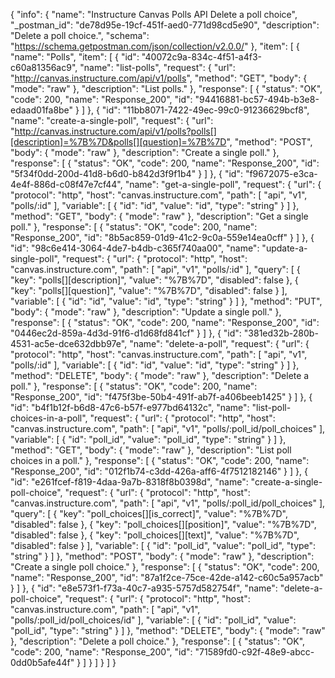 {
  "info": {
    "name": "Instructure Canvas Polls API Delete a poll choice",
    "_postman_id": "de78d95e-19cf-451f-aed0-771d98cd5e90",
    "description": "Delete a poll choice.",
    "schema": "https://schema.getpostman.com/json/collection/v2.0.0/"
  },
  "item": [
    {
      "name": "Polls",
      "item": [
        {
          "id": "40072c9a-834c-4f51-a4f3-c60a81356ac9",
          "name": "list-polls",
          "request": {
            "url": "http://canvas.instructure.com/api/v1/polls",
            "method": "GET",
            "body": {
              "mode": "raw"
            },
            "description": "List polls."
          },
          "response": [
            {
              "status": "OK",
              "code": 200,
              "name": "Response_200",
              "id": "94416881-bc57-494b-b3e8-edaad01fa8be"
            }
          ]
        },
        {
          "id": "11bb8071-7422-49ec-99c0-91236629bcf8",
          "name": "create-a-single-poll",
          "request": {
            "url": "http://canvas.instructure.com/api/v1/polls?polls[][description]=%7B%7D&polls[][question]=%7B%7D",
            "method": "POST",
            "body": {
              "mode": "raw"
            },
            "description": "Create a single poll."
          },
          "response": [
            {
              "status": "OK",
              "code": 200,
              "name": "Response_200",
              "id": "5f34f0dd-200d-41d8-b6d0-b842d3f9f1b4"
            }
          ]
        },
        {
          "id": "f9672075-e3ca-4e4f-886d-c08f47e7cf44",
          "name": "get-a-single-poll",
          "request": {
            "url": {
              "protocol": "http",
              "host": "canvas.instructure.com",
              "path": [
                "api",
                "v1",
                "polls/:id"
              ],
              "variable": [
                {
                  "id": "id",
                  "value": "id",
                  "type": "string"
                }
              ]
            },
            "method": "GET",
            "body": {
              "mode": "raw"
            },
            "description": "Get a single poll."
          },
          "response": [
            {
              "status": "OK",
              "code": 200,
              "name": "Response_200",
              "id": "8b5ac859-01d9-41c2-9c0a-559e14ea0cff"
            }
          ]
        },
        {
          "id": "98c6e414-3064-4de7-b4db-c365f740aa00",
          "name": "update-a-single-poll",
          "request": {
            "url": {
              "protocol": "http",
              "host": "canvas.instructure.com",
              "path": [
                "api",
                "v1",
                "polls/:id"
              ],
              "query": [
                {
                  "key": "polls[][description]",
                  "value": "%7B%7D",
                  "disabled": false
                },
                {
                  "key": "polls[][question]",
                  "value": "%7B%7D",
                  "disabled": false
                }
              ],
              "variable": [
                {
                  "id": "id",
                  "value": "id",
                  "type": "string"
                }
              ]
            },
            "method": "PUT",
            "body": {
              "mode": "raw"
            },
            "description": "Update a single poll."
          },
          "response": [
            {
              "status": "OK",
              "code": 200,
              "name": "Response_200",
              "id": "0446ec2d-859a-4d3d-91f6-d1d68fd841cf"
            }
          ]
        },
        {
          "id": "381ed32b-280b-4531-ac5e-dce632dbb97e",
          "name": "delete-a-poll",
          "request": {
            "url": {
              "protocol": "http",
              "host": "canvas.instructure.com",
              "path": [
                "api",
                "v1",
                "polls/:id"
              ],
              "variable": [
                {
                  "id": "id",
                  "value": "id",
                  "type": "string"
                }
              ]
            },
            "method": "DELETE",
            "body": {
              "mode": "raw"
            },
            "description": "Delete a poll."
          },
          "response": [
            {
              "status": "OK",
              "code": 200,
              "name": "Response_200",
              "id": "f475f3be-50b4-491f-ab7f-a406beeb1425"
            }
          ]
        },
        {
          "id": "b4f1b12f-b6d8-47c6-b57f-e977bd64132c",
          "name": "list-poll-choices-in-a-poll",
          "request": {
            "url": {
              "protocol": "http",
              "host": "canvas.instructure.com",
              "path": [
                "api",
                "v1",
                "polls/:poll_id/poll_choices"
              ],
              "variable": [
                {
                  "id": "poll_id",
                  "value": "poll_id",
                  "type": "string"
                }
              ]
            },
            "method": "GET",
            "body": {
              "mode": "raw"
            },
            "description": "List poll choices in a poll."
          },
          "response": [
            {
              "status": "OK",
              "code": 200,
              "name": "Response_200",
              "id": "012f1b74-c3dd-426a-aff6-4f7512182146"
            }
          ]
        },
        {
          "id": "e261fcef-f819-4daa-9a7b-8318f8b0398d",
          "name": "create-a-single-poll-choice",
          "request": {
            "url": {
              "protocol": "http",
              "host": "canvas.instructure.com",
              "path": [
                "api",
                "v1",
                "polls/:poll_id/poll_choices"
              ],
              "query": [
                {
                  "key": "poll_choices[][is_correct]",
                  "value": "%7B%7D",
                  "disabled": false
                },
                {
                  "key": "poll_choices[][position]",
                  "value": "%7B%7D",
                  "disabled": false
                },
                {
                  "key": "poll_choices[][text]",
                  "value": "%7B%7D",
                  "disabled": false
                }
              ],
              "variable": [
                {
                  "id": "poll_id",
                  "value": "poll_id",
                  "type": "string"
                }
              ]
            },
            "method": "POST",
            "body": {
              "mode": "raw"
            },
            "description": "Create a single poll choice."
          },
          "response": [
            {
              "status": "OK",
              "code": 200,
              "name": "Response_200",
              "id": "87a1f2ce-75ce-42de-a142-c60c5a957acb"
            }
          ]
        },
        {
          "id": "e8e573f1-f73a-40c7-a935-5757d582754f",
          "name": "delete-a-poll-choice",
          "request": {
            "url": {
              "protocol": "http",
              "host": "canvas.instructure.com",
              "path": [
                "api",
                "v1",
                "polls/:poll_id/poll_choices/id"
              ],
              "variable": [
                {
                  "id": "poll_id",
                  "value": "poll_id",
                  "type": "string"
                }
              ]
            },
            "method": "DELETE",
            "body": {
              "mode": "raw"
            },
            "description": "Delete a poll choice."
          },
          "response": [
            {
              "status": "OK",
              "code": 200,
              "name": "Response_200",
              "id": "71589fd0-c92f-48e9-abcc-0dd0b5afe44f"
            }
          ]
        }
      ]
    }
  ]
}
